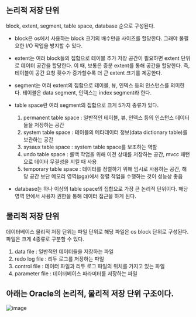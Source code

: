 논리적 저장 단위
-------------
block, extent, segment, table space, database 순으로 구성된다.  

- block은 os에서 사용하는 block 크기의 배수만큼 사이즈를 할당한다. 그래야 불필요한 I/O 작업을 방지할 수 있다.   

- extent는 여러 block들의 집합으로 테이블 추가 저장 공간이 필요하면 extent 단위로 데이터 공간을 할당한다. 이 때, 보통은 증분 extent를 통해 공간을 할당한다. 
즉, 테이블이 공간 요청 횟수가 증가할수록 더 큰 extent 크기를 제공한다.

- segment는 여러 extent의 집합으로 테이블, 뷰, 인덱스 등의 인스턴스를 의미한다. 테이블은 data segment, 인덱스는 index segment라 한다. 

- table space란 여러 segment의 집합으로 크게 5가지 종류가 있다. 
   1. permanent table space : 일반적인 테이블, 뷰, 인덱스 등의 인스턴스 데이터들을 저장하는 공간   
   2. system table space : 테이블의 메타데이터 정보(data dictionary table)를 보관하는 공간   
   3. sysaux table space : system table space를 보조하는 역할   
   4. undo table space : 롤백 작업을 위해 이전 상태를 저장하는 공간, mvcc 패턴으로 데이터 무결성을 지킬 때 사용   
   5. temporary table space : 데이터를 정렬하기 위해 임시로 사용하는 공간, 해당 공간 보단 메모리 영역(pga)에서 정렬 작업을 수행하는 것이 성능상 좋음   

- database는 하나 이상의 table space의 집합으로 가장 큰 논리적 단위이다. 해당 영역 안에서 사용자 권한을 통해 데이터 접근을 하게 된다.

물리적 저장 단위
-------------

데이터베이스 물리적 저장 단위는 파일 단위로 해당 파일은 os block 단위로 구성된다.   
파일은 크게 4종류로 구분할 수 있다.
1. data file : 일반적인 데이터들을 저장하는 파일
2. redo log file : 리두 로그를 저장하는 파일
3. control file : 데이터 파일과 리두 로그 파일의 위치를 가지고 있는 파일
4. parameter file : 데이터베이스 파라미터를 저장하는 파일

**아래는 Oracle의 논리적, 물리적 저장 단위 구조이다.**
--------------------------------
![image](https://user-images.githubusercontent.com/89891704/200607626-bb9faebb-4275-4748-863a-67480613ad87.png)
